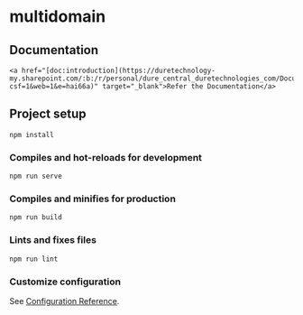 # multidomain

## Documentation
```
<a href="[doc:introduction](https://duretechnology-my.sharepoint.com/:b:/r/personal/dure_central_duretechnologies_com/Documents/Avenir_Generic/DHIS2%20App%20Store/Documents/Deployment%20Guide_FP%20Data%20Pro_V1.pdf?csf=1&web=1&e=hai66a)" target="_blank">Refer the Documentation</a>

```

## Project setup
```
npm install
```

### Compiles and hot-reloads for development
```
npm run serve
```

### Compiles and minifies for production
```
npm run build
```

### Lints and fixes files
```
npm run lint
```

### Customize configuration
See [Configuration Reference](https://cli.vuejs.org/config/).

